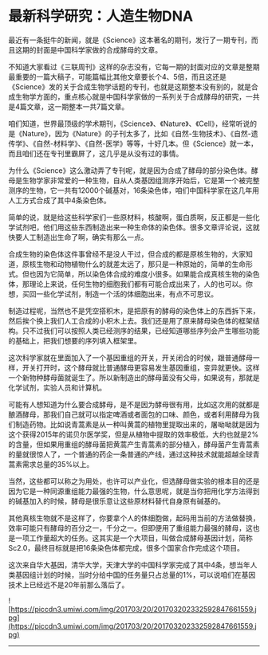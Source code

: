 # 最新科学研究：人造生物DNA

最近有一条挺牛的新闻，就是《Science》这本著名的期刊，发行了一期专刊，而且这期的封面是中国科学家做的合成酵母的文章。

不知道大家看过《三联周刊》这样的杂志没有，它每一期的封面对应的文章是整期最重要的一篇大稿子，可能篇幅比其他文章要长个4、5倍，而且这还是《Science》发的关于合成生物学话题的专刊，也就是这期整本没有别的，就是合成生物学方面的，重点核心就是中国科学家做的一系列关于合成酵母的研究，一共是4篇文章，这一期整本一共7篇文章。

咱们知道，世界最顶级的学术期刊，《Science》、《Nature》、《Cell》，经常听说的是《Nature》，因为《Nature》的子刊太多了，比如《自然-生物技术》、《自然-遗传学》、《自然-材料学》、《自然-医学》等等，十好几本。但《Science》就一本，而且咱们还在专刊里霸屏了，这几乎是从没有过的事情。

为什么《Science》这么激动弄了专刊呢，就是因为合成了酵母的部分染色体。酵母是生物学家非常爱的一种生物，自从人类基因组测序开始后，它是第一个被完整测序的生物，它一共有12000个碱基对，16条染色体，咱们中国科学家在这几年用人工方式合成了其中4条染色体。

简单的说，就是给这些科学家们一些原材料，核酸啊，蛋白质啊，反正都是一些化学试剂吧，他们用这些东西制造出来一种生命体的染色体。很多文章评论说，这就快要人工制造出生命了啊，确实有那么一点。

合成生物的染色体这件事曾经不是没人干过，但合成的都是原核生物的，大家知道，原核生物和动物植物什么的就差太远了，那只是一种原始的，简单的生命形式。但也因为它简单，所以染色体合成的难度小很多。如果能合成真核生物的染色体，那理论上来说，任何生物的细胞我们都有可能合成出来了，人的也可以。你想，买回一些化学试剂，制造一个活的体细胞出来，有点不可思议。

制造过程呢，当然也不是凭空搭积木，是把原有的酵母的染色体上的东西拆下来，然后挨个换上我们人工合成的小积木上去。我们还是用了原来酵母染色体的框架结构。只不过我们可以按照人类已经测序的结果，已经知道哪些序列会产生哪些功能的基础上，把我们想要的序列填入框架里。

这次科学家就在里面加入了一个基因重组的开关，开关闭合的时候，跟普通酵母一样，开关打开时，这个酵母就比普通酵母更容易发生基因重组，变异就更快。这样一个新物种酵母菌就诞生了。所以新制造出的酵母菌没有父母，如果说有，那就是化学试剂，实验人员和计算机。

可能有人想知道为什么要合成酵母，是不是因为酵母很有用，比如这次用的就都是酿酒酵母，那我们自己就可以指定啤酒或者面包的口味、颜色，或者利用酵母为我们制造药物。比如说青蒿素是从一种叫黄蒿的植物里提取出来的，屠呦呦就是因为这个获得2015年的诺贝尔医学奖，但是从植物中提取的效率极低，大约也就是2%的含量，但如果用重组的酵母菌把黄蒿产生青蒿素的部分植入，酵母菌产生青蒿素的量就很惊人了，一个普通的药企一条普通的产线，通过这种技术就能超越全球青蒿素需求总量的35%以上。

当然，这些都可以称之为用处，也许可以产业化，但选酵母做实验的根本目的还是因为它是一种同源重组能力最强的生物，什么意思呢，就是当你把用化学方法得到的碱基加入的时候，酵母是很乐意让这些原材料替代自身原有碱基的。

其他真核生物就不是这样了，你要拿个人的体细胞做，起码用当前的方法做替换，效率可能只有酵母的百分之一，千分之一。但即便用了重组能力最强的酵母，这也是一项工作量超大的任务。这其实是一个大项目，叫做合成酵母基因计划，简称Sc2.0，最终目标就是把16条染色体都完成，很多个国家合作完成这个项目。

这次来自华大基因，清华大学，天津大学的中国科学家完成了其中4条，想当年人类基因组计划的时候，当时分给中国的任务量只占总量的1%，可以说咱们在基因技术上已经远不是20年前那么落后了。

![https://piccdn3.umiwi.com/img/201703/20/201703202332592847661559.jpg](https://piccdn3.umiwi.com/img/201703/20/201703202332592847661559.jpg)

---
